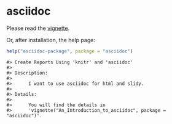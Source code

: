 <!-- README.md is generated from README.Rmd. Please edit that file -->


# asciidoc
Please read the
[vignette](https://htmlpreview.github.io/?https://github.com/fvafrCU/asciidoc/blob/master/inst/doc/An_Introduction_to_asciidoc.html).

Or, after installation, the help page:

```r
help("asciidoc-package", package = "asciidoc")
```

```
#> Create Reports Using 'knitr' and 'asciidoc'
#> 
#> Description:
#> 
#>      I want to use asciidoc for html and slidy.
#> 
#> Details:
#> 
#>      You will find the details in
#>      'vignette("An_Introduction_to_asciidoc", package = "asciidoc")'.
```

